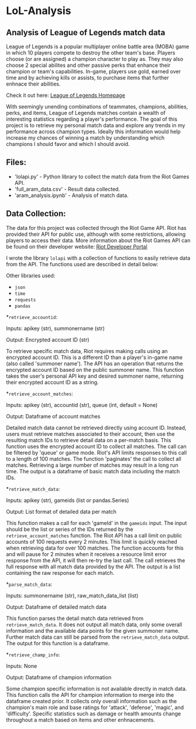 # LoL-Analysis
## Analysis of League of Legends match data

League of Legends is a popular multiplayer online battle area (MOBA) game in which 10 players compete to destroy the other team's base. Players choose (or are assigned) a champion character to play as. They may also choose 2 special abilites and other passive perks that enhance their champion or team's capabilities. In-game, players use gold, earned over time and by achieving kills or assists, to purchase items that further enhnace their abilities.

Check it out here: [League of Legends Homepage](https://na.leagueoflegends.com/en-us/)

With seemingly unending combinations of teammates, champions, abilities, perks, and items, League of Legends matches contain a wealth of interesting statistics regarding a player's performance. The goal of this project is to retrieve my personal match data and explore any trends in my performance across champion types. Ideally this information would help increase my chances of winning a match by understanding which champions I should favor and which I should avoid.

## Files:

* 'lolapi.py' - Python library to collect the match data from the Riot Games API.
* 'full_aram_data.csv' - Result data collected.
* 'aram_analysis.ipynb' - Analysis of match data.

## Data Collection:

The data for this project was collected through the Riot Game API. Riot has provided their API for public use, although with some restrictions, allowing players to access their data. More information about the Riot Games API can be found on their developer website: [Riot Developer Portal](https://developer.riotgames.com/)

I wrote the library `lolapi` with a collection of functions to easily retrieve data from the API. The functions used are described in detail below:

Other libraries used:
* `json`
* `time`
* `requests`
* `pandas`

*`retrieve_accountid`:

Inputs: apikey (str), summonername (str)

Output: Encrypted account ID (str)

To retrieve specific match data, Riot requires making calls using an encrypted account ID. This is a different ID than a player's in-game name (also called 'summoner name'). The API has an operation that returns the encrypted account ID based on the public summoner name. This function takes the user's personal API key and desired summoner name, returning their encrypted account ID as a string.

*`retrieve_account_matches`:

Inputs: apikey (str), accountid (str), queue (int, default = None)

Output: Dataframe of account matches

Detailed match data cannot be retrieved directly using account ID. Instead, users must retrieve matches associated to their account, then use the resulting match IDs to retrieve detail data on a per-match basis. This function uses the encrypted account ID to collect all matches. The call can be filtered by 'queue' or game mode. Riot's API limits responses to this call to a length of 100 matches. The function 'paginates' the call to collect all matches. Retrieving a large number of matches may result in a long run time. The output is a dataframe of basic match data including the match IDs.

*`retrieve_match_data`:

Inputs: apikey (str), gameids (list or pandas.Series)

Output: List format of detailed data per match

This function makes a call for each 'gameId' in the `gameids` input. The input should be the list or series of the IDs returned by the `retrieve_account_matches` function. The Riot API has a call limit on public accounts of 100 requests every 2 minutes. This limit is quickly reached when retrieving data for over 100 matches. The function accounts for this and will pause for 2 minutes when it receives a resource limit error response from the API, it will then re-try the last call. The call retrieves the full response with all match data provided by the API. The output is a list containing the raw response for each match.

*`parse_match_data`:

Inputs: summonername (str), raw_match_data_list (list)

Output: Dataframe of detailed match data

This function parses the detail match data retrieved from `retrieve_match_data`. It does not output all match data, only some overall information and the available data points for the given summoner name. Further match data can still be parsed from the `retrieve_match_data` output. The output for this function is a dataframe.

*`retrieve_champ_info`:

Inputs: None

Output: Dataframe of champion information

Some champion specific information is not available directly in match data. This function calls the API for champion information to merge into the dataframe created prior. It collects only overall information such as the champion's main role and base ratings for 'attack', 'defense', 'magic', and 'difficulty'. Specific statistics such as damage or health amounts change throughout a match based on items and other enhnacements.
